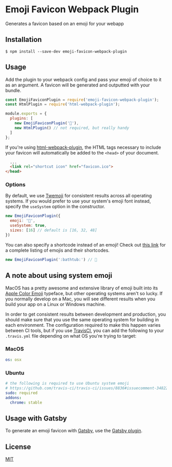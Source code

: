 # Emoji Favicon Webpack Plugin

Generates a favicon based on an emoji for your webapp

## Installation

```shell
$ npm install --save-dev emoji-favicon-webpack-plugin
```

## Usage

Add the plugin to your webpack config and pass your emoji of choice to it as an argument. A favicon will be generated and outputted with your bundle.

```js
const EmojiFaviconPlugin = require('emoji-favicon-webpack-plugin');
const HtmlPlugin = require('html-webpack-plugin');

module.exports = {
  plugins: [
    new EmojiFaviconPlugin('🦑'),
    new HtmlPlugin() // not required, but really handy
  ]
};
```

If you're using [html-webpack-plugin](https://github.com/jantimon/html-webpack-plugin), the HTML tags necessary to include your favicon will automatically be added to the `<head>` of your document.

```html
  ...
  <link rel="shortcut icon" href="favicon.ico">
</head>
```

### Options

By default, we use [Twemoji](https://github.com/twitter/twemoji) for consistent results across all operating systems. If you would prefer to use your system's emoji font instead, specify the `useSystem` option in the constructor.

```js
new EmojiFaviconPlugin({
  emoji: '🍣',
  useSystem: true,
  sizes: [16] // default is [16, 32, 48]
})
```

You can also specify a shortcode instead of an emoji! Check out [this link](https://gist.github.com/rxaviers/7360908) for a complete listing of emojis and their shortcodes.

```js
new EmojiFaviconPlugin(':bathtub:') // 🛁
```

## A note about using system emoji

MacOS has a pretty awesome and extensive library of emoji built into its [Apple Color Emoji](https://en.wikipedia.org/wiki/Apple_Color_Emoji) typeface, but other operating systems aren't so lucky. If you normally develop on a Mac, you will see different results when you build your app on a Linux or Windows machine.

In order to get consistent results between development and production, you should make sure that you use the same operating system for building in each environment. The configuration required to make this happen varies between CI tools, but if you use [TravisCI](https://travis-ci.com), you can add the following to your `.travis.yml` file depending on what OS you're trying to target:

### MacOS

```yaml
os: osx
```

### Ubuntu

```yaml
# the following is required to use Ubuntu system emoji
# https://github.com/travis-ci/travis-ci/issues/8836#issuecomment-348227535
sudo: required
addons:
  chrome: stable
```

## Usage with Gatsby

To generate an emoji favicon with [Gatsby](https://gatsbyjs.org), use the [Gatsby plugin](../gatsby-plugin-emoji-favicon).

## License

[MIT](./LICENSE)
